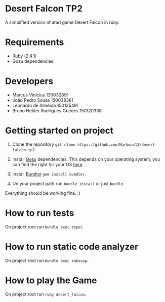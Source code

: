 # Desert Falcon TP2
A simplified version of atari game Desert Falcon in ruby.

# Requirements
- Ruby (2.4.1)
- Gosu dependencies

# Developers
- Marcus Vinícius 130032891
- João Pedro Sousa 150038381
- Leonardo de Almeida 150135491
- Bruno Helder Rodrigues Guedes 150120338

# Getting started on project
1. Clone the repository `git clone https://github.com/Markuus13/desert-falcon-tp2`.

2. Install [Gosu](https://github.com/gosu/gosu) dependencies.
This depends on your operating system, you can find the right for your OS [here](https://github.com/gosu/gosu/wiki).

3. Install [Bundler](http://bundler.io/) `gem install bundler`.

4. On your project path run `bundle install` or just `bundle`.

Everything should be working fine. :)

# How to run tests
On project root run `bundle exec rspec`.

# How to run static code analyzer
On project root run `bundle exec rubocop`.

# How to play the Game
On project root run `ruby desert_falcon`.
